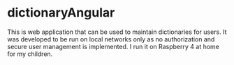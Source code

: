 # dictionaryAngular

This is web application that can be used to maintain dictionaries for users. It was developed to be run on local networks only as no authorization and secure user management is implemented. I run it on Raspberry 4 at home for my children.

